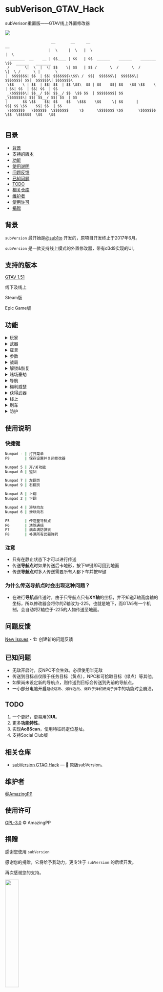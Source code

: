 # subVerison_GTAV_Hack
subVerison重置版——GTAV线上外置修改器

[![](https://img.shields.io/badge/Powerd%20By-subVersion-brightgreen)](https://github.com/sub1to/subVersion_GTAO_Hack)
```
                     __       __     __                                __                     
                    |  \     |  \   |  \                              |  \                    
  _______  __    __ | $$____ | $$   | $$  ______    ______    _______  \$$  ______   _______  
 /       \|  \  |  \| $$    \| $$   | $$ /      \  /      \  /       \|  \ /      \ |       \ 
|  $$$$$$$| $$  | $$| $$$$$$$\\$$\ /  $$|  $$$$$$\|  $$$$$$\|  $$$$$$$| $$|  $$$$$$\| $$$$$$$\
 \$$    \ | $$  | $$| $$  | $$ \$$\  $$ | $$    $$| $$   \$$ \$$    \ | $$| $$  | $$| $$  | $$
 _\$$$$$$\| $$__/ $$| $$__/ $$  \$$ $$  | $$$$$$$$| $$       _\$$$$$$\| $$| $$__/ $$| $$  | $$
|       $$ \$$    $$| $$    $$   \$$$    \$$     \| $$      |       $$| $$ \$$    $$| $$  | $$
 \$$$$$$$   \$$$$$$  \$$$$$$$     \$      \$$$$$$$ \$$       \$$$$$$$  \$$  \$$$$$$  \$$   \$$
                                                                                              
```

## 目录

- [背景](#背景)
- [支持的版本](#支持的版本)
- [功能](#功能)
- [使用说明](#使用说明)
- [问题反馈](#问题反馈)
- [已知问题](#已知问题)
- [TODO](#TODO)
- [相关仓库](#相关仓库)
- [维护者](#维护者)
- [使用许可](#使用许可)
- [捐赠](#捐赠)

## 背景

`subVersion` 最开始是[@sub1to](https://github.com/sub1to) 开发的，原项目开发终止于2017年6月。

`subVersion` 是一款支持线上模式的外置修改器，带有d3d9实现的UI。

## 支持的版本
[GTAV 1.51](https://www.rockstargames.com/zh/games/info/V)

线下及线上

Steam版

Epic Game版

## 功能
<details>
<summary>玩家</summary>

```
治疗
自杀
无敌
半无敌
通缉等级
永不通缉
反NPC（杀死任何攻击你的NPC）
NPC无视玩家
奔跑速度（1-5倍）
游泳速度（1-5倍）
超级跳跃
爆炸近战
无布娃娃（永不摔倒）
无限耐力
近战击退倍数
假死雷达隐匿
水下行走
```
</details>
<details>
<summary>武器</summary>

```
补满所有武器弹药
补满当前武器弹药
无扩散
无后座
无需换弹
快速换弹（1-10倍）
武器伤害系数（1-10倍）
无限弹药
射程（1-10倍）
加特林无需预热
爆炸子弹
燃烧子弹
批量子弹（1-10倍；最大25）（射出一发等于多发）
批量传播（0-0.12）
初速（1-10倍）
人冲击力
车辆冲击力
直升机冲击力
```
<details>
<summary>子弹编辑  >></summary>

```
手榴弹
粘弹
燃烧瓶
隐形爆炸
闪电爆炸
大爆炸
中爆炸
小爆炸
小水柱
小火柱
大水柱
大火柱
MK2爆炸子弹
烟雾弹
催泪瓦斯
带特效的爆炸
大冲击波爆炸
大火灾爆炸
超大型飞艇爆炸
大爆炸+坠落碎片
火球爆炸
烟花
雪球
屏幕抖动爆炸
假爆炸（无伤害）
```
</details>
</details>
<details>
<summary>载具</summary>

```
无敌
半无敌
防爆轮胎
安全带
修复
无限喷射
喷射恢复速度
```
<details>
<summary>属性  >></summary>

```
质量
浮力
减档速度
手刹制动力
悬挂高度
撞击伤害倍数
武器伤害倍数
变形系数
引擎伤害倍数
变形系数（0-1；默认值为0.7）（将滑块向左移动可一直减少变形向右表示变形较大）
加速度（1-10倍）
高速挡（1-25）
刹车制动力（1-10倍）
牵引力（1-2倍）
重力（0N-25N；默认9.8N）
悬挂（1-2倍）
```
</details>
</details>
<details>
<summary>参数</summary>

```
AFK反挂机踢出
天基炮无冷却
RP倍数
AP倍数
最小任务金额
```
</details>
<details>
<summary>战局</summary>

```
离开线上
公共战局
创建公共战局
加入帮会伙伴
私人帮会战局
帮会战局
加入好友
私人好友战局
单人战局
仅限邀请战局
```
</details>

<details>
<summary>解锁&恢复</summary>

```
角色属性全满
补满零食、防弹衣
解锁改车配件
解锁武器涂装
解锁抢劫车辆批发价
解锁奖章
解锁衣服
解锁所有地堡研究(临时)
```
</details>

<details>
<summary>赌场豪劫</summary>

```
清除冷却时间
第一块计划板 >>
解锁所有探查点
解锁所有兴趣点
修改抢劫方式 >>
修改抢劫物品 >>

第二块计划板 >>
一键解锁、最高等级
削弱敌人装备
钥匙卡最高级
最高级抢手
最高级司机
最高级黑客
逃亡载具 >>
武器 >>

分红设置 >>
```
</details>


<details>
<summary>导航</summary>

```
导航点
目标点
室内
```
</details>

<details>
<summary>梅利威瑟</summary>

```
牛鲨睾酮空投
弹药空投
无畏战士空投
船只接送
直升机接送
支援直升机
空袭
```
</details>

<details>
<summary>获得武器</summary>

```
手枪 >>
步枪 >>
冲锋枪 >>
轻机枪 >>
霰弹枪 >>
狙击枪 >>
重武器 >>
```
</details>

<details>
<summary>线上</summary>

```
坐进个人载具
钱袋刷钱
牛鲨睾酮
雷达隐匿
屏蔽来电
杀人后被动无冷却
非公开战局运货
```
</details>

<details>
<summary>刷车</summary>

```
夏日DLC
超跑
跑车
经典跑车
轿跑
肌肉车
越野车
摩托车
军用车辆
应急车辆
服务车辆
轿车
工业车辆
小型车
商用车
飞机
多用途车
直升飞机
厢式货车
船
自行车
火车
拖车
SUV
```
</details>

<details>
<summary>防护</summary>

```
CEO踢出防护
踢出防护
公寓传送防护
悬赏防护
天气控制防护
载具踢出防护
强制进任务防护
```
</details>


## 使用说明
### 快捷键
```sh
Numpad - | 打开菜单
F9       | 保存设置并关闭修改器

Numpad 5 | 开/关功能
Numpad 0 | 返回

Numpad 7 | 左翻页
Numpad 9 | 右翻页

Numpad 8 | 上翻
Numpad 2 | 下翻

Numpad 4 | 滑块向左
Numpad 6 | 滑块向右

F5       | 传送至导航点
F6       | 清除通缉
F7       | 满血满防弹衣
F8       | 补满所有武器弹药
```

### 注意
- 只有在静止状态下才可以进行传送
- 传送**导航点**时如果传送后卡地形，按下W键即可回到地面
- 传送**导航点**时多人传送需要所有人都下车并按W键
### 为什么传送导航点时会出现这种问题？
- 在进行**导航点**传送时，由于只导航点只有**XY轴**的坐标，并不知道Z轴高度轴的坐标，所以修改器会将你的Z轴改为-225，也就是地下，而GTA5有一个机制，会自动将Z轴位于-225的人物传送至地面。

## 问题反馈
[New Issues](https://github.com/AmazingPP/subVerison_GTAV_Hack/issues/new) - 🏗 创建新的问题反馈

## 已知问题
- 无敌开启时，反NPC不会生效。必须使用半无敌
- 传送到目标点仅限于任务目标（黄点），NPC和可拾取目标（绿点）等其他。
- 如果尚未设定新的导航点，则传送到目标会传送到先前的导航点。
- 一小部分电脑开启`超级跳跃`、`爆炸近战`、`爆炸子弹`和`燃烧子弹`中的功能时会崩溃。
## TODO

1. 一个更好，更易用的**UI**。
2. 更多**功能特性**。
3. 实现**AoBScan**，使用特征码定位基址。
4. 支持Social Club版


## 相关仓库

- [subVersion GTAO Hack](https://github.com/sub1to/subVersion_GTAO_Hack) — 💌 原版subVersion。

## 维护者

[@AmazingPP](https://github.com/AmazingPP)

## 使用许可

[GPL-3.0](LICENSE) © AmazingPP


## 捐赠
感谢您使用 `subVersion` 

感谢您的捐赠，它将给予我动力，更专注于 `subVersion` 的后续开发。

再次感谢您的支持。

<img src="https://github.com/AmazingPP/subVerison_GTAV_Hack/blob/master/Doate/QRCode.jpg" width="30%" height="30%"/>
